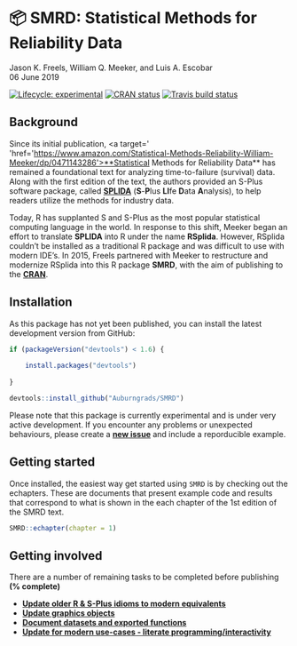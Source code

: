 :package: SMRD: Statistical Methods for Reliability Data
================
Jason K. Freels, William Q. Meeker, and Luis A. Escobar
<br/>06 June 2019

[![Lifecycle:
experimental](https://img.shields.io/badge/lifecycle-experimental-orange.svg)](https://www.tidyverse.org/lifecycle/#experimental)
[![CRAN
status](https://www.r-pkg.org/badges/version/SMRD2)](https://cran.r-project.org/package=SMRD2)
[![Travis build
status](https://travis-ci.org/Auburngrads/SMRD2.svg?branch=master)](https://travis-ci.org/Auburngrads/SMRD2)

## Background

Since its initial publication,
<a target=' 'href='https://www.amazon.com/Statistical-Methods-Reliability-William-Meeker/dp/0471143286'>**Statistical
Methods for Reliability Data**</a> has remained a foundational text for
analyzing time-to-failure (survival) data. Along with the first edition
of the text, the authors provided an S-Plus software package, called
[**SPLIDA**](http://www.public.iastate.edu/~splida/') (**S**-**P**lus
**LI**fe **D**ata **A**nalysis), to help readers utilize the methods for
industry data.

Today, R has supplanted S and S-Plus as the most popular statistical
computing language in the world. In response to this shift, Meeker began
an effort to translate **SPLIDA** into R under the name **RSplida**.
However, RSplida couldn’t be installed as a traditional R package and
was difficult to use with modern IDE’s. In 2015, Freels partnered with
Meeker to restructure and modernize RSplida into this R package
**SMRD**, with the aim of publishing to the
<a target="" href="https://cran.r-project.org">**CRAN**</a>.

## Installation

As this package has not yet been published, you can install the latest
development version from GitHub:

``` r
if (packageVersion("devtools") < 1.6) {
  
    install.packages("devtools")
  
}

devtools::install_github("Auburngrads/SMRD")
```

Please note that this package is currently experimental and is under
very active development. If you encounter any problems or unexpected
behaviours, please create a
<a target="" href="https://github.com/Auburngrads/SMRD2/issues">**new
issue**</a> and include a reporducible example.

## Getting started

Once installed, the easiest way get started using `SMRD` is by checking
out the echapters. These are documents that present example code and
results that correspond to what is shown in the each chapter of the 1st
edition of the SMRD text.

``` r
SMRD::echapter(chapter = 1)
```

## Getting involved

There are a number of remaining tasks to be completed before publishing
<b>(% complete)</b>

  - <a target="" href="https://github.com/Auburngrads/SMRD2/projects/1">**Update
    older R & S-Plus idioms to modern equivalents**</a>
  - <a target="" href="https://github.com/Auburngrads/SMRD2/projects/1">**Update
    graphics objects**</a>
  - <a target="" href="https://github.com/Auburngrads/SMRD2/projects/1">**Document
    datasets and exported functions**</a>
  - <a target="" href="https://github.com/Auburngrads/SMRD2/projects/2">**Update
    for modern use-cases - literate programming/interactivity**</a>

